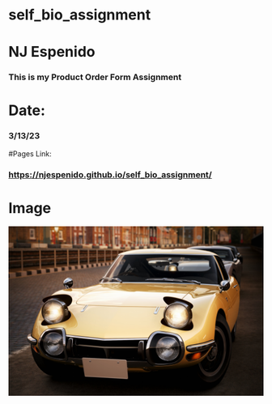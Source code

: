 # self_bio_assignment
# NJ Espenido
### This is my Product Order Form Assignment
# Date: 
### 3/13/23
#Pages Link: 
### https://njespenido.github.io/self_bio_assignment/
# Image
![picture](/Screenshot_stpd_toyota_2000gt_ks_highlands_28-1-123-0-4-30.jpg)
